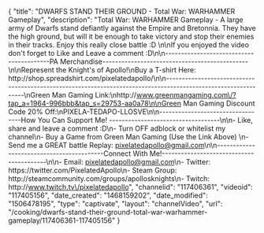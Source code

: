 {
    "title": "DWARFS STAND THEIR GROUND - Total War: WARHAMMER Gameplay",
    "description": "Total War: WARHAMMER Gameplay - A large army of Dwarfs stand defiantly against the Empire and Bretonnia.  They have the high ground, but will it be enough to take victory and stop their enemies in their tracks.  Enjoy this really close battle :D  \n\nIf you enjoyed the video don't forget to Like and Leave a comment :D\n\n-----------------------------------------PA Merchandise----------------------------------------------\n\nRepresent the Knight's of Apollo!\nBuy a T-shirt Here: http:\/\/shop.spreadshirt.com\/pixelatedapollo\/\n\n---------------------------------------------------------------------------------------------------------------\nGreen Man Gaming Link:\nhttp:\/\/www.greenmangaming.com\/?tap_a=1964-996bbb&tap_s=29753-aa0a78\n\nGreen Man Gaming Discount Code 20% Off:\nPIXELA-TEDAPO-LLOSVE\n\n----------------------------------How You Can Support Me! -----------------------------------\n\n- Like, share and leave a comment :D\n- Turn OFF adblock or whitelist my channel\n- Buy a Game from Green Man Gaming (Use the Link Above) \n- Send me a GREAT battle Replay: pixelatedapollo@gmail.com\n\n------------------------------------------Connect With Me!-----------------------------------------\n\n- Email: pixelatedapollo@gmail.com\n- Twitter: https:\/\/twitter.com\/PixelatedApollo\n- Steam Group:  http:\/\/steamcommunity.com\/groups\/apollosknights\n- Twitch: http:\/\/www.twitch.tv\/pixelatedapollo",
    "channelid": "117406361",
    "videoid": "117405156",
    "date_created": "1468159202",
    "date_modified": "1506478195",
    "type": "captivate",
    "layout": "channelVideo",
    "url": "\/cooking\/dwarfs-stand-their-ground-total-war-warhammer-gameplay\/117406361-117405156"
}
